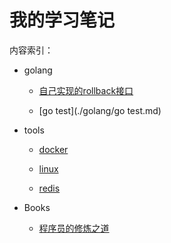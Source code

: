 # 我的学习笔记

内容索引：

- golang
  
  - [自己实现的rollback接口](./golang/自己实现的rollback接口.md)
  
  - [go test](./golang/go test.md)

- tools
  
  - [docker](./Tools/docker.md)
  
  - [linux](./Tools/linux.md)
  
  - [redis](./Tools/redis.md)

- Books
  
  - [程序员的修炼之道](./Books/%E7%A8%8B%E5%BA%8F%E5%91%98%E4%BF%AE%E7%82%BC%E4%B9%8B%E9%81%93%E2%80%94%E2%80%94%E4%BB%8E%E5%B0%8F%E5%B7%A5%E5%88%B0%E4%B8%93%E5%AE%B6.md)


